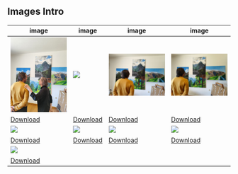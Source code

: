 ## Images Intro

|image|image|image|image|
|---|---|---|---|
| <img src="../assets/images_introduction/intro1.jpg" width="300px" /> | <img src="../assets/images_introduction/intro10.jpg" width="300px" /> | <img src="../assets/images_introduction/intro2.jpg" width="300px" /> | <img src="../assets/images_introduction/intro3.jpg" width="300px" /> |
| [Download](https://sigrid-paintings.s3.amazonaws.com/assets/images_introduction/intro1.jpg) | [Download](https://sigrid-paintings.s3.amazonaws.com/assets/images_introduction/intro10.jpg) | [Download](https://sigrid-paintings.s3.amazonaws.com/assets/images_introduction/intro2.jpg) | [Download](https://sigrid-paintings.s3.amazonaws.com/assets/images_introduction/intro3.jpg) |
| <img src="../assets/images_introduction/intro5.jpg" width="300px" /> | <img src="../assets/images_introduction/intro6.jpg" width="300px" /> | <img src="../assets/images_introduction/intro7.jpg" width="300px" /> | <img src="../assets/images_introduction/intro8.jpg" width="300px" /> |
| [Download](https://sigrid-paintings.s3.amazonaws.com/assets/images_introduction/intro5.jpg) | [Download](https://sigrid-paintings.s3.amazonaws.com/assets/images_introduction/intro6.jpg) | [Download](https://sigrid-paintings.s3.amazonaws.com/assets/images_introduction/intro7.jpg) | [Download](https://sigrid-paintings.s3.amazonaws.com/assets/images_introduction/intro8.jpg) |
| <img src="../assets/images_introduction/intro9.jpg" width="300px" /> |  |  |  |
| [Download](https://sigrid-paintings.s3.amazonaws.com/assets/images_introduction/intro9.jpg) |  |  |  |

